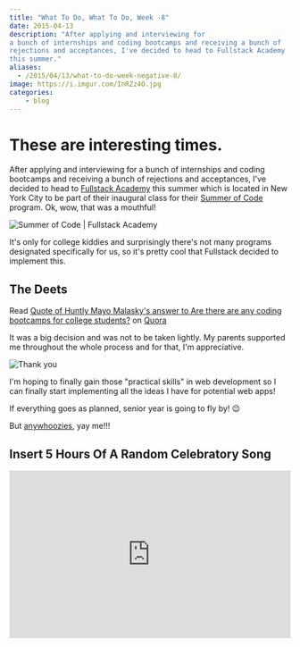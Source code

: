 ```yaml
---
title: "What To Do, What To Do, Week -8"
date: 2015-04-13
description: "After applying and interviewing for
a bunch of internships and coding bootcamps and receiving a bunch of
rejections and acceptances, I've decided to head to Fullstack Academy
this summer."
aliases:
  - /2015/04/13/what-to-do-week-negative-8/
image: https://i.imgur.com/InRZz4O.jpg
categories:
    - blog
---
```


# These are interesting times.

After applying and interviewing for a bunch of internships and coding bootcamps and receiving a bunch of rejections and acceptances, I've decided to head to [Fullstack Academy](https://fullstackacademy.com "Fullstack Academy") this summer which is located in New York City to be part of their inaugural class for their [Summer of Code](https://www.fullstackacademy.com/summer-of-code "Fullstack Academy | Summer of Code") program. Ok, wow, that was a mouthful!

![Summer of Code | Fullstack Academy](https://lh3.googleusercontent.com/AFT-Lji4GzmIFPh-cCcUcn50BzrUci2bTu-dyD2Wn5MgsXN3QaSLw9biy1D-W9D404xa7CWudAO_7edX0vgdmyHQCQEXaXyRuGF6oLM-_LO81Y2rrFxpsQSMf3OD-sxZuoI1zpbUn5s3_kxQassHVffEWE4WoliWXG5VlY1o6qSYhWFwGvVQHb-ONdA_1KhPZh00zqS-T6Ka0GRvGcvzesJ_kwUVlt6b1FkZa7y_Pc3IML3ym5UWZg6AFsbX3my4s8NsST2C-8Evoy4cyQ1Y6s_3xNJ0msgJaRkoo54fCIn0sHnw9q-sqYsl_6pBzjqmvpBrsxz2v_3F6aCbxgsD0QFRBAWFRR9djAQ5I7vUF9HIJeGRki8drcNkyykdY7Nv-oSif-aImkyAO4F7JdI7RLoC5_LbPgVR1X1WvCoM8ajk_4RWk_kpeqxdm9qz4CleUUbrVm9u_cJBseMsZE3Gb1i9Xcs-0KQJA33gFj4o_1g8ygqP3r5EQBcTwUyuKyE9ujK-SzyEfJ8EafdmDL4KelNN364oFEpBbrYiC0pospHKENlgpk1KZHG4C3LwW4jitExPhvZ_sbaPifScY0J7roBXKcZb96WNSaLa7FNeUWF6yUnp-tDiRHVYu7l_EF1p=w479-h220-no)

It's only for college kiddies and surprisingly there's not many programs designated specifically for us, so it's pretty cool that Fullstack decided to implement this.

## The Deets

Read [Quote of Huntly Mayo Malasky's answer to Are there are any coding bootcamps for college students?](https://www.quora.com/Are-there-are-any-coding-bootcamps-for-college-students/answer/Huntly-Mayo-Malasky/quote/3466710) on [Quora](https://www.quora.com)

It was a big decision and was not to be taken lightly. My parents supported me throughout the whole process and for that, I'm appreciative.

![Thank you](https://www.quickmeme.com/img/6d/6dc5a6608cbb656374d791b68a7709f62dbb3e0f3742cf074b295dc8d8edc471.jpg)

I'm hoping to finally gain those "practical skills" in web development so I can finally start implementing all the ideas I have for potential web apps!

If everything goes as planned, senior year is going to fly by! :wink:

But [anywhoozies](https://twitter.com/swooz1e "Swoozie"), yay me!!!

## Insert 5 Hours Of A Random Celebratory Song

<iframe width="100%" height="300" scrolling="no" frameborder="no" allow="autoplay" src="https://w.soundcloud.com/player/?url=https%3A//api.soundcloud.com/tracks/202700982&color=%23ff5500&auto_play=false&hide_related=false&show_comments=true&show_user=true&show_reposts=false&show_teaser=true&visual=true"></iframe>
